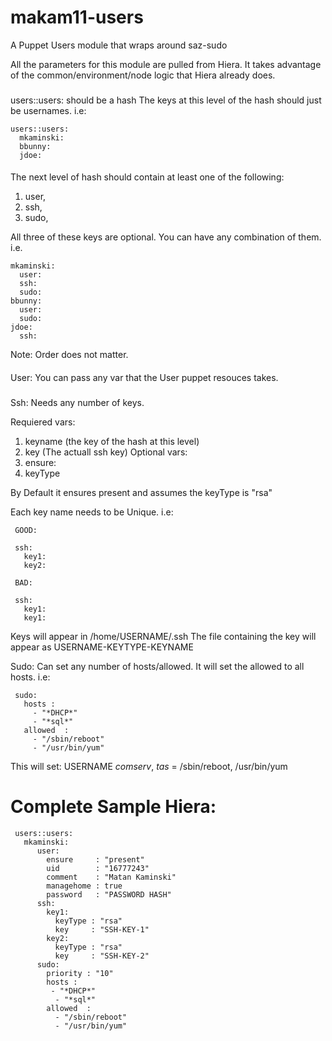 # makam11-users
A Puppet Users module that wraps around saz-sudo

All the parameters for this module are pulled from Hiera.
 It takes advantage of the common/environment/node logic that
 Hiera already does.
 
###

 users::users: should be a hash
 The keys at this level of the hash should just be usernames. i.e:
 ```
 users::users:
   mkaminski:
   bbunny:
   jdoe:
```
####
  
 The next level of hash should contain at least one of the following:
 1) user, 
 2) ssh,
 3) sudo,

 All three of these keys are optional. 
 You can have any combination of them. i.e.
 
 ``` 
 mkaminski:
   user:
   ssh:
   sudo:
 bbunny:
   user:
   sudo:
 jdoe:
   ssh:   
```

 Note: Order does not matter.

####

 User: You can pass any var that the User puppet resouces takes.

###

 Ssh: Needs any number of keys.

 Requiered vars:
   1) keyname (the key of the hash at this level)
   2) key (The actuall ssh key)
 Optional vars:
   1) ensure:
   2) keyType

   By Default it ensures present and assumes the keyType is "rsa"
  
Each key name needs to be Unique. i.e:
```
 GOOD: 

 ssh:
   key1:
   key2:

 BAD:

 ssh:
   key1:
   key1:
```

Keys will appear in /home/USERNAME/.ssh
 The file containing the key will appear as USERNAME-KEYTYPE-KEYNAME


 Sudo: Can set any number of hosts/allowed.
 It will set the allowed to all hosts. i.e:
```
 sudo:
   hosts :
     - "*DHCP*"
     - "*sql*"
   allowed  :
     - "/sbin/reboot"
     - "/usr/bin/yum"
```

 This will set: USERNAME *comserv*, *tas* = /sbin/reboot, /usr/bin/yum

# Complete Sample Hiera:
```
 users::users:
   mkaminski:
      user:
        ensure     : "present"
        uid        : "16777243"
        comment    : "Matan Kaminski"
        managehome : true
        password   : "PASSWORD HASH"
      ssh:
        key1:
          keyType : "rsa"
          key     : "SSH-KEY-1"
        key2:
          keyType : "rsa"
          key     : "SSH-KEY-2"
      sudo:
        priority : "10"
        hosts :
         - "*DHCP*"
          - "*sql*"
        allowed  :
          - "/sbin/reboot"
          - "/usr/bin/yum"
```
